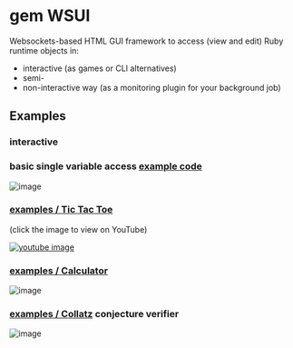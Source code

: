 # gem WSUI

Websockets-based HTML GUI framework to access (view and edit) Ruby runtime objects in:
* interactive (as games or CLI alternatives)
* semi-
* non-interactive way (as a monitoring plugin for your background job)

## Examples

### interactive

### basic single variable access [example code](examples/plus-minus.rb)

![image](https://github.com/Nakilon/wsui/assets/2870363/eb618ec9-9748-4a3d-b43e-8c4be629fd06)

### [examples / Tic Tac Toe](examples/tic-tac-toe.rb)

(click the image to view on YouTube)

[![youtube image](https://img.youtube.com/vi/HASJSgkV-W0/0.jpg)](https://youtu.be/HASJSgkV-W0)

### [examples / Calculator](examples/calculator.rb)

![image](https://github.com/Nakilon/wsui/assets/2870363/3782f794-a94a-4010-8641-2b93fe7d71a5)

### [examples / Collatz](examples/collatz.rb) conjecture verifier

![image](https://github.com/Nakilon/wsui/assets/2870363/64f70543-7410-40fa-ad73-657cef37d7f4)
